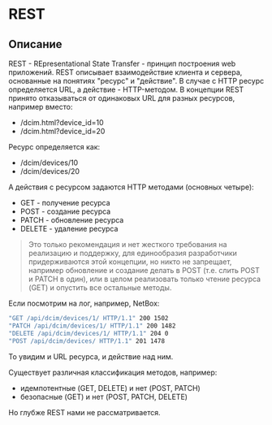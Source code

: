 # REST

## Описание

REST - REpresentational State Transfer - принцип построения web приложений. REST описывает взаимодействие клиента и сервера, основанные на понятиях "ресурс" и "действие". В случае с HTTP ресурс определяется URL, а действие - HTTP-методом. В концепции REST принято отказываться от одинаковых URL для разных ресурсов, например вместо:

- /dcim.html?device_id=10
- /dcim.html?device_id=20

Ресурс определяется как:

- /dcim/devices/10
- /dcim/devices/20

А действия с ресурсом задаются HTTP методами (основных четыре):

- GET - получение ресурса
- POST - создание ресурса
- PATCH - обновление ресурса
- DELETE - удаление ресурса

> Это только рекомендация и нет жесткого требования на реализацию и поддержку, для единообразия разработчики придерживаются этой концепции, но никто не запрещает, например обновление и создание делать в POST (т.е. слить POST и PATCH в один), или в целом реализовать только чтение ресурса (GET) и опустить все остальные методы.

Если посмотрим на лог, например, NetBox:

```bash
"GET /api/dcim/devices/1/ HTTP/1.1" 200 1502
"PATCH /api/dcim/devices/1/ HTTP/1.1" 200 1482
"DELETE /api/dcim/devices/1/ HTTP/1.1" 204 0
"POST /api/dcim/devices/ HTTP/1.1" 201 1478
```

То увидим и URL ресурса, и действие над ним.

Существует различная классификация методов, например:

- идемпотентные (GET, DELETE) и нет (POST, PATCH)
- безопасные (GET) и нет (POST, PATCH, DELETE)

Но глубже REST нами не рассматривается.
